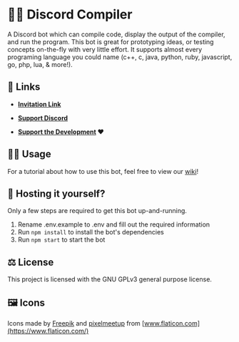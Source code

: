 # 👩‍💻 Discord Compiler
A Discord bot which can compile code, display the output of the compiler, and run the program. This bot is great for prototyping ideas, or testing concepts on-the-fly with very little effort. It supports almost every programing language you could name (c++, c, java, python, ruby, javascript, go, php, lua, & more!). 

## 🔗 Links

 - **[Invitation Link](https://discordapp.com/oauth2/authorize?client_id=504095380166803466&scope=bot&permissions=388160)**
 
 - **[Support Discord](https://discord.gg/ExraTaJ)**
 
 - **[Support the Development](https://donatebot.io/checkout/505721414662225921) ❤️**

## 👩‍🏫 Usage
For a tutorial about how to use this bot, feel free to view our [wiki](https://github.com/Headline/discord-compiler/wiki/Introduction)!

## 🔰 Hosting it yourself?
Only a few steps are required to get this bot up-and-running.
1) Rename .env.example to .env and fill out the required information
2) Run `npm install` to install the bot's dependencies
3) Run `npm start` to start the bot

## ⚖️ License
This project is licensed with the GNU GPLv3 general purpose license.

## 🖼️ Icons
Icons made by [Freepik](https://www.flaticon.com/authors/freepik) and [pixelmeetup](https://www.flaticon.com/authors/pixelmeetup) from [www.flaticon.com](https://www.flaticon.com/)

